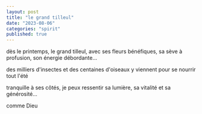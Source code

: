 ```yaml
---
layout: post
title: "le grand tilleul"
date: "2023-08-06"
categories: "spirit"
published: true
---
```


dès le printemps, le grand tilleul, avec ses fleurs bénéfiques, sa sève à profusion, son énergie débordante...  

des milliers d'insectes et des centaines d'oiseaux y viennent pour se nourrir tout l'été  

tranquille à ses côtés, je peux ressentir sa lumière, sa vitalité et sa générosité...

comme Dieu  
